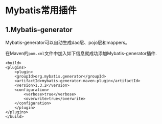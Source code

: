 # Mybatis常用插件

## 1.Mybatis-generator
Mybatis-generator可以自动生成dao层、pojo层和mappers。<br>

在Maven的``pom.xml``文件中加入如下信息就成功添加Mybatis-generator插件.<br>
```
<build>
<plugins>
    <plugin>
    <groupId>org.mybatis.generator</groupId>
    <artifactId>mybatis-generator-maven-plugin</artifactId>
    <version>1.3.2</version>
    <configuration>
        <verbose>true</verbose>
        <overwrite>true</overwrite>
    </configuration>
    </plugin>
</plugins>
</build>
```